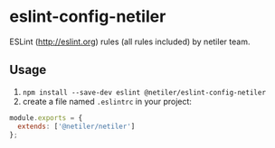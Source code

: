 # eslint-config-netiler

ESLint (http://eslint.org) rules (all rules included) by netiler team.

## Usage

1. `npm install --save-dev eslint @netiler/eslint-config-netiler`
2. create a file named `.eslintrc` in your project:

```js
module.exports = {
  extends: ['@netiler/netiler']
};
```

